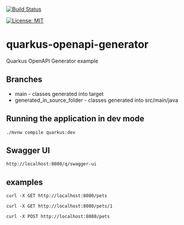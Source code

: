 [![Build Status](https://travis-ci.com/claudioaltamura/quarkus-openapi-generator.svg?branch=master)](https://travis-ci.com/claudioaltamura/quarkus-openapi-generator)

[![License: MIT](https://img.shields.io/badge/License-MIT-yellow.svg)](https://opensource.org/licenses/MIT)

# quarkus-openapi-generator
Quarkus OpenAPI Generator example

## Branches

* main - classes generated into target
* generated_in_source_folder - classes generated into src/main/java

## Running the application in dev mode

```shell script
./mvnw compile quarkus:dev
```

## Swagger UI

    http://localhost:8080/q/swagger-ui

## examples

    curl -X GET http://localhost:8080/pets

    curl -X GET http://localhost:8080/pets/1

    curl -X POST http://localhost:8080/pets